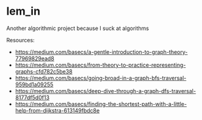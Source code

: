 # lem_in
Another algorithmic project because I suck at algorithms 

Resources:

* https://medium.com/basecs/a-gentle-introduction-to-graph-theory-77969829ead8
* https://medium.com/basecs/from-theory-to-practice-representing-graphs-cfd782c5be38
* https://medium.com/basecs/going-broad-in-a-graph-bfs-traversal-959bd1a09255
* https://medium.com/basecs/deep-dive-through-a-graph-dfs-traversal-8177df5d0f13
* https://medium.com/basecs/finding-the-shortest-path-with-a-little-help-from-dijkstra-613149fbdc8e
